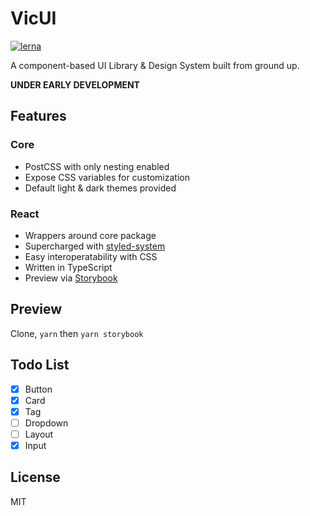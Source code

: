 # VicUI

[![lerna](https://img.shields.io/badge/maintained%20with-lerna-cc00ff.svg)](https://lerna.js.org/)

A component-based UI Library & Design System built from ground up.

**UNDER EARLY DEVELOPMENT**

## Features

### Core

- PostCSS with only nesting enabled
- Expose CSS variables for customization
- Default light & dark themes provided

### React

- Wrappers around core package
- Supercharged with [styled-system](https://styled-system.com)
- Easy interoperatability with CSS
- Written in TypeScript
- Preview via [Storybook](https://storybook.js.org)

## Preview

Clone, `yarn` then `yarn storybook`

## Todo List

- [x] Button
- [x] Card
- [x] Tag
- [ ] Dropdown
- [ ] Layout
- [x] Input

## License

MIT